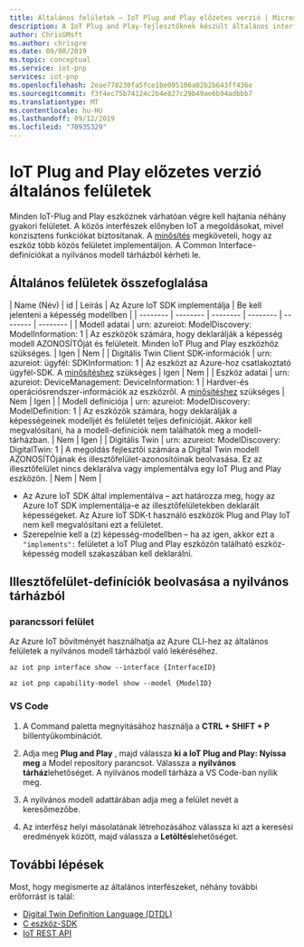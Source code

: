 ```yaml
---
title: Általános felületek – IoT Plug and Play előzetes verzió | Microsoft Docs
description: A IoT Plug and Play-fejlesztőknek készült általános interfészek leírása
author: ChrisGMsft
ms.author: chrisgre
ms.date: 09/08/2019
ms.topic: conceptual
ms.service: iot-pnp
services: iot-pnp
ms.openlocfilehash: 2eae778230fa5fce1be095106a02b2b643ff436e
ms.sourcegitcommit: f3f4ec75b74124c2b4e827c29b49ae6b94adbbb7
ms.translationtype: MT
ms.contentlocale: hu-HU
ms.lasthandoff: 09/12/2019
ms.locfileid: "70935329"
---
```

# <a name="iot-plug-and-play-preview-common-interfaces"></a>IoT Plug and Play előzetes verzió általános felületek

Minden IoT-Plug and Play eszköznek várhatóan végre kell hajtania néhány gyakori felületet. A közös interfészek előnyben IoT a megoldásokat, mivel konzisztens funkciókat biztosítanak. A [minősítés](tutorial-build-device-certification.md) megköveteli, hogy az eszköz több közös felületet implementáljon. A Common Interface-definíciókat a nyilvános modell tárházból kérheti le.

## <a name="summary-of-common-interfaces"></a>Általános felületek összefoglalása

| Name (Név) | id | Leírás | Az Azure IoT SDK implementálja | Be kell jelenteni a képesség modellben |
| -------- | -------- | -------- | -------- | -------- | -------- |
| Modell adatai | urn: azureiot: ModelDiscovery: ModelInformation: 1 | Az eszközök számára, hogy deklarálják a képesség modell AZONOSÍTÓját és felületeit. Minden IoT Plug and Play eszközhöz szükséges. | Igen | Nem |
| Digitális Twin Client SDK-információk | urn: azureiot: ügyfél: SDKInformation: 1 | Az eszközt az Azure-hoz csatlakoztató ügyfél-SDK. A [minősítéshez](tutorial-build-device-certification.md) szükséges | Igen | Nem |
| Eszköz adatai | urn: azureiot: DeviceManagement: DeviceInformation: 1 | Hardver-és operációsrendszer-információk az eszközről. A [minősítéshez](tutorial-build-device-certification.md) szükséges | Nem | Igen |
| Modell definíciója | urn: azureiot: ModelDiscovery: ModelDefinition: 1 | Az eszközök számára, hogy deklarálják a képességeinek modelljét és felületét teljes definícióját. Akkor kell megvalósítani, ha a modell-definíciók nem találhatók meg a modell-tárházban. | Nem | Igen |
| Digitális Twin | urn: azureiot: ModelDiscovery: DigitalTwin: 1 | A megoldás fejlesztői számára a Digital Twin modell AZONOSÍTÓjának és illesztőfelület-azonosítóinak beolvasása. Ez az illesztőfelület nincs deklarálva vagy implementálva egy IoT Plug and Play eszközön. | Nem | Nem |

- Az Azure IoT SDK által implementálva – azt határozza meg, hogy az Azure IoT SDK implementálja-e az illesztőfelületekben deklarált képességeket. Az Azure IoT SDK-t használó eszközök Plug and Play IoT nem kell megvalósítani ezt a felületet.
- Szerepelnie kell a (z) képesség-modellben – ha az igen, akkor ezt a `"implements":` felületet a IoT Plug and Play eszközön található eszköz-képesség modell szakaszában kell deklarálni.

## <a name="retrieve-interface-definitions-from-the-public-repository"></a>Illesztőfelület-definíciók beolvasása a nyilvános tárházból

### <a name="cli"></a>parancssori felület

Az Azure IoT bővítményét használhatja az Azure CLI-hez az általános felületek a nyilvános modell tárházból való lekéréséhez.

```cmd/sh
az iot pnp interface show --interface {InterfaceID}
```

```cmd/sh
az iot pnp capability-model show --model {ModelID}
```

### <a name="vs-code"></a>VS Code

1. A Command paletta megnyitásához használja a **CTRL + SHIFT + P** billentyűkombinációt.

1. Adja meg **Plug and Play** , majd válassza **ki a IoT Plug and Play: Nyissa meg** a Model repository parancsot. Válassza a **nyilvános tárház**lehetőséget. A nyilvános modell tárháza a VS Code-ban nyílik meg.

1. A nyilvános modell adattárában adja meg a felület nevét a keresőmezőbe.

1. Az interfész helyi másolatának létrehozásához válassza ki azt a keresési eredmények között, majd válassza a **Letöltés**lehetőséget.

## <a name="next-steps"></a>További lépések

Most, hogy megismerte az általános interfészeket, néhány további erőforrást is talál:

- [Digital Twin Definition Language (DTDL)](https://aka.ms/DTDL)
- [C eszköz-SDK](https://docs.microsoft.com/azure/iot-hub/iot-c-sdk-ref/)
- [IoT REST API](https://docs.microsoft.com/rest/api/iothub/device)
